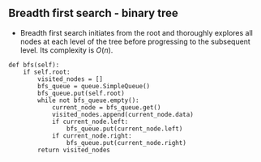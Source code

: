 ## Breadth first search - binary tree
- Breadth first search initiates from the root and thoroughly explores all nodes at each level of the tree before progressing to the subsequent level. Its complexity is $O(n)$.

```
def bfs(self):
    if self.root:
        visited_nodes = []
        bfs_queue = queue.SimpleQueue()
        bfs_queue.put(self.root)
        while not bfs_queue.empty():
            current_node = bfs_queue.get()
            visited_nodes.append(current_node.data)
            if current_node.left:
                bfs_queue.put(current_node.left)
            if current_node.right:
                bfs_queue.put(current_node.right)
        return visited_nodes
```

